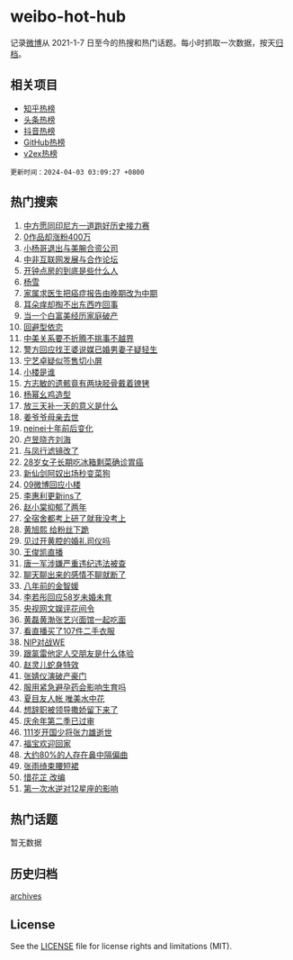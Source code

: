 # weibo-hot-hub

记录[微博](https://www.weibo.com)从 2021-1-7 日至今的热搜和热门话题。每小时抓取一次数据，按天[归档](archives)。

## 相关项目

- [知乎热榜](https://github.com/lonnyzhang423/zhihu-hot-hub)
- [头条热榜](https://github.com/lonnyzhang423/toutiao-hot-hub)
- [抖音热榜](https://github.com/lonnyzhang423/douyin-hot-hub)
- [GitHub热榜](https://github.com/lonnyzhang423/github-hot-hub)
- [v2ex热榜](https://github.com/lonnyzhang423/v2ex-hot-hub)


`更新时间：2024-04-03 03:09:27 +0800`

## 热门搜索

1. [中方愿同印尼方一道跑好历史接力赛](https://m.weibo.cn/search?containerid=100103type%3D1%26t%3D10%26q%3D%23%E4%B8%AD%E6%96%B9%E6%84%BF%E5%90%8C%E5%8D%B0%E5%B0%BC%E6%96%B9%E4%B8%80%E9%81%93%E8%B7%91%E5%A5%BD%E5%8E%86%E5%8F%B2%E6%8E%A5%E5%8A%9B%E8%B5%9B%23&stream_entry_id=51&isnewpage=1&extparam=seat%3D1%26cate%3D10103%26dgr%3D0%26pos%3D0%26q%3D%2523%25E4%25B8%25AD%25E6%2596%25B9%25E6%2584%25BF%25E5%2590%258C%25E5%258D%25B0%25E5%25B0%25BC%25E6%2596%25B9%25E4%25B8%2580%25E9%2581%2593%25E8%25B7%2591%25E5%25A5%25BD%25E5%258E%2586%25E5%258F%25B2%25E6%258E%25A5%25E5%258A%259B%25E8%25B5%259B%2523%26c_type%3D51%26filter_type%3Drealtimehot%26stream_entry_id%3D51%26display_time%3D1712084966%26pre_seqid%3D17120849663910710772)
1. [0作品却涨粉400万](https://m.weibo.cn/search?containerid=100103type%3D1%26t%3D10%26q%3D%230%E4%BD%9C%E5%93%81%E5%8D%B4%E6%B6%A8%E7%B2%89400%E4%B8%87%23&stream_entry_id=31&isnewpage=1&extparam=seat%3D1%26cate%3D5001%26flag%3D2%26band_rank%3D1%26lcate%3D5001%26dgr%3D0%26pos%3D0%26filter_type%3Drealtimehot%26q%3D%25230%25E4%25BD%259C%25E5%2593%2581%25E5%258D%25B4%25E6%25B6%25A8%25E7%25B2%2589400%25E4%25B8%2587%2523%26c_type%3D31%26realpos%3D1%26stream_entry_id%3D31%26display_time%3D1712084966%26pre_seqid%3D17120849663910710772)
1. [小杨哥退出与美腕合资公司](https://m.weibo.cn/search?containerid=100103type%3D1%26t%3D10%26q%3D%23%E5%B0%8F%E6%9D%A8%E5%93%A5%E9%80%80%E5%87%BA%E4%B8%8E%E7%BE%8E%E8%85%95%E5%90%88%E8%B5%84%E5%85%AC%E5%8F%B8%23&stream_entry_id=31&isnewpage=1&extparam=seat%3D1%26cate%3D5001%26flag%3D2%26band_rank%3D2%26lcate%3D5001%26dgr%3D0%26pos%3D1%26filter_type%3Drealtimehot%26q%3D%2523%25E5%25B0%258F%25E6%259D%25A8%25E5%2593%25A5%25E9%2580%2580%25E5%2587%25BA%25E4%25B8%258E%25E7%25BE%258E%25E8%2585%2595%25E5%2590%2588%25E8%25B5%2584%25E5%2585%25AC%25E5%258F%25B8%2523%26c_type%3D31%26realpos%3D2%26stream_entry_id%3D31%26display_time%3D1712084966%26pre_seqid%3D17120849663910710772)
1. [中非互联网发展与合作论坛](https://m.weibo.cn/search?containerid=100103type%3D1%26t%3D10%26q%3D%23%E4%B8%AD%E9%9D%9E%E4%BA%92%E8%81%94%E7%BD%91%E5%8F%91%E5%B1%95%E4%B8%8E%E5%90%88%E4%BD%9C%E8%AE%BA%E5%9D%9B%23&stream_entry_id=31&isnewpage=1&extparam=seat%3D1%26cate%3D5001%26flag%3D0%26band_rank%3D3%26lcate%3D5001%26dgr%3D0%26pos%3D2%26filter_type%3Drealtimehot%26q%3D%2523%25E4%25B8%25AD%25E9%259D%259E%25E4%25BA%2592%25E8%2581%2594%25E7%25BD%2591%25E5%258F%2591%25E5%25B1%2595%25E4%25B8%258E%25E5%2590%2588%25E4%25BD%259C%25E8%25AE%25BA%25E5%259D%259B%2523%26c_type%3D31%26realpos%3D3%26stream_entry_id%3D31%26display_time%3D1712084966%26pre_seqid%3D17120849663910710772)
1. [开钟点房的到底是些什么人](https://m.weibo.cn/search?containerid=100103type%3D1%26t%3D10%26q%3D%23%E5%BC%80%E9%92%9F%E7%82%B9%E6%88%BF%E7%9A%84%E5%88%B0%E5%BA%95%E6%98%AF%E4%BA%9B%E4%BB%80%E4%B9%88%E4%BA%BA%23&stream_entry_id=31&isnewpage=1&extparam=seat%3D1%26cate%3D5001%26flag%3D2%26band_rank%3D4%26lcate%3D5001%26dgr%3D0%26pos%3D3%26filter_type%3Drealtimehot%26q%3D%2523%25E5%25BC%2580%25E9%2592%259F%25E7%2582%25B9%25E6%2588%25BF%25E7%259A%2584%25E5%2588%25B0%25E5%25BA%2595%25E6%2598%25AF%25E4%25BA%259B%25E4%25BB%2580%25E4%25B9%2588%25E4%25BA%25BA%2523%26c_type%3D31%26realpos%3D4%26stream_entry_id%3D31%26display_time%3D1712084966%26pre_seqid%3D17120849663910710772)
1. [杨雪](https://m.weibo.cn/search?containerid=100103type%3D1%26t%3D10%26q%3D%E6%9D%A8%E9%9B%AA&stream_entry_id=31&isnewpage=1&extparam=seat%3D1%26cate%3D5001%26flag%3D2%26band_rank%3D5%26lcate%3D5001%26dgr%3D0%26pos%3D4%26filter_type%3Drealtimehot%26q%3D%25E6%259D%25A8%25E9%259B%25AA%26c_type%3D31%26realpos%3D5%26stream_entry_id%3D31%26display_time%3D1712084966%26pre_seqid%3D17120849663910710772)
1. [家属求医生把癌症报告由晚期改为中期](https://m.weibo.cn/search?containerid=100103type%3D1%26t%3D10%26q%3D%23%E5%AE%B6%E5%B1%9E%E6%B1%82%E5%8C%BB%E7%94%9F%E6%8A%8A%E7%99%8C%E7%97%87%E6%8A%A5%E5%91%8A%E7%94%B1%E6%99%9A%E6%9C%9F%E6%94%B9%E4%B8%BA%E4%B8%AD%E6%9C%9F%23&stream_entry_id=31&isnewpage=1&extparam=seat%3D1%26cate%3D5001%26flag%3D2%26band_rank%3D6%26lcate%3D5001%26dgr%3D0%26pos%3D5%26filter_type%3Drealtimehot%26q%3D%2523%25E5%25AE%25B6%25E5%25B1%259E%25E6%25B1%2582%25E5%258C%25BB%25E7%2594%259F%25E6%258A%258A%25E7%2599%258C%25E7%2597%2587%25E6%258A%25A5%25E5%2591%258A%25E7%2594%25B1%25E6%2599%259A%25E6%259C%259F%25E6%2594%25B9%25E4%25B8%25BA%25E4%25B8%25AD%25E6%259C%259F%2523%26c_type%3D31%26realpos%3D6%26stream_entry_id%3D31%26display_time%3D1712084966%26pre_seqid%3D17120849663910710772)
1. [耳朵痒却掏不出东西咋回事](https://m.weibo.cn/search?containerid=100103type%3D1%26t%3D10%26q%3D%23%E8%80%B3%E6%9C%B5%E7%97%92%E5%8D%B4%E6%8E%8F%E4%B8%8D%E5%87%BA%E4%B8%9C%E8%A5%BF%E5%92%8B%E5%9B%9E%E4%BA%8B%23&stream_entry_id=31&isnewpage=1&extparam=seat%3D1%26cate%3D5001%26flag%3D2%26band_rank%3D7%26lcate%3D5001%26dgr%3D0%26pos%3D6%26filter_type%3Drealtimehot%26q%3D%2523%25E8%2580%25B3%25E6%259C%25B5%25E7%2597%2592%25E5%258D%25B4%25E6%258E%258F%25E4%25B8%258D%25E5%2587%25BA%25E4%25B8%259C%25E8%25A5%25BF%25E5%2592%258B%25E5%259B%259E%25E4%25BA%258B%2523%26c_type%3D31%26realpos%3D7%26stream_entry_id%3D31%26display_time%3D1712084966%26pre_seqid%3D17120849663910710772)
1. [当一个白富美经历家庭破产](https://m.weibo.cn/search?containerid=100103type%3D1%26t%3D10%26q%3D%23%E5%BD%93%E4%B8%80%E4%B8%AA%E7%99%BD%E5%AF%8C%E7%BE%8E%E7%BB%8F%E5%8E%86%E5%AE%B6%E5%BA%AD%E7%A0%B4%E4%BA%A7%23&stream_entry_id=31&isnewpage=1&extparam=seat%3D1%26cate%3D5001%26flag%3D2%26band_rank%3D8%26lcate%3D5001%26dgr%3D0%26pos%3D7%26filter_type%3Drealtimehot%26q%3D%2523%25E5%25BD%2593%25E4%25B8%2580%25E4%25B8%25AA%25E7%2599%25BD%25E5%25AF%258C%25E7%25BE%258E%25E7%25BB%258F%25E5%258E%2586%25E5%25AE%25B6%25E5%25BA%25AD%25E7%25A0%25B4%25E4%25BA%25A7%2523%26c_type%3D31%26realpos%3D8%26stream_entry_id%3D31%26display_time%3D1712084966%26pre_seqid%3D17120849663910710772)
1. [回避型依恋](https://m.weibo.cn/search?containerid=100103type%3D1%26t%3D10%26q%3D%E5%9B%9E%E9%81%BF%E5%9E%8B%E4%BE%9D%E6%81%8B&stream_entry_id=31&isnewpage=1&extparam=seat%3D1%26cate%3D5001%26flag%3D1%26band_rank%3D9%26lcate%3D5001%26dgr%3D0%26pos%3D8%26filter_type%3Drealtimehot%26q%3D%25E5%259B%259E%25E9%2581%25BF%25E5%259E%258B%25E4%25BE%259D%25E6%2581%258B%26c_type%3D31%26realpos%3D9%26stream_entry_id%3D31%26display_time%3D1712084966%26pre_seqid%3D17120849663910710772)
1. [中美关系要不折腾不挑事不越界](https://m.weibo.cn/search?containerid=100103type%3D1%26t%3D10%26q%3D%23%E4%B8%AD%E7%BE%8E%E5%85%B3%E7%B3%BB%E8%A6%81%E4%B8%8D%E6%8A%98%E8%85%BE%E4%B8%8D%E6%8C%91%E4%BA%8B%E4%B8%8D%E8%B6%8A%E7%95%8C%23&stream_entry_id=31&isnewpage=1&extparam=seat%3D1%26cate%3D5001%26flag%3D0%26band_rank%3D10%26lcate%3D5001%26dgr%3D0%26pos%3D9%26filter_type%3Drealtimehot%26q%3D%2523%25E4%25B8%25AD%25E7%25BE%258E%25E5%2585%25B3%25E7%25B3%25BB%25E8%25A6%2581%25E4%25B8%258D%25E6%258A%2598%25E8%2585%25BE%25E4%25B8%258D%25E6%258C%2591%25E4%25BA%258B%25E4%25B8%258D%25E8%25B6%258A%25E7%2595%258C%2523%26c_type%3D31%26realpos%3D10%26stream_entry_id%3D31%26display_time%3D1712084966%26pre_seqid%3D17120849663910710772)
1. [警方回应找王婆说媒已婚男妻子疑轻生](https://m.weibo.cn/search?containerid=100103type%3D1%26t%3D10%26q%3D%23%E8%AD%A6%E6%96%B9%E5%9B%9E%E5%BA%94%E6%89%BE%E7%8E%8B%E5%A9%86%E8%AF%B4%E5%AA%92%E5%B7%B2%E5%A9%9A%E7%94%B7%E5%A6%BB%E5%AD%90%E7%96%91%E8%BD%BB%E7%94%9F%23&stream_entry_id=31&isnewpage=1&extparam=seat%3D1%26cate%3D5001%26flag%3D2%26band_rank%3D11%26lcate%3D5001%26dgr%3D0%26pos%3D10%26filter_type%3Drealtimehot%26q%3D%2523%25E8%25AD%25A6%25E6%2596%25B9%25E5%259B%259E%25E5%25BA%2594%25E6%2589%25BE%25E7%258E%258B%25E5%25A9%2586%25E8%25AF%25B4%25E5%25AA%2592%25E5%25B7%25B2%25E5%25A9%259A%25E7%2594%25B7%25E5%25A6%25BB%25E5%25AD%2590%25E7%2596%2591%25E8%25BD%25BB%25E7%2594%259F%2523%26c_type%3D31%26realpos%3D11%26stream_entry_id%3D31%26display_time%3D1712084966%26pre_seqid%3D17120849663910710772)
1. [宁艺卓疑似签售切小屏](https://m.weibo.cn/search?containerid=100103type%3D1%26t%3D10%26q%3D%23%E5%AE%81%E8%89%BA%E5%8D%93%E7%96%91%E4%BC%BC%E7%AD%BE%E5%94%AE%E5%88%87%E5%B0%8F%E5%B1%8F%23&stream_entry_id=31&isnewpage=1&extparam=seat%3D1%26cate%3D5001%26flag%3D1%26band_rank%3D12%26lcate%3D5001%26dgr%3D0%26pos%3D11%26filter_type%3Drealtimehot%26q%3D%2523%25E5%25AE%2581%25E8%2589%25BA%25E5%258D%2593%25E7%2596%2591%25E4%25BC%25BC%25E7%25AD%25BE%25E5%2594%25AE%25E5%2588%2587%25E5%25B0%258F%25E5%25B1%258F%2523%26c_type%3D31%26realpos%3D12%26stream_entry_id%3D31%26display_time%3D1712084966%26pre_seqid%3D17120849663910710772)
1. [小楼是谁](https://m.weibo.cn/search?containerid=100103type%3D1%26t%3D10%26q%3D%23%E5%B0%8F%E6%A5%BC%E6%98%AF%E8%B0%81%23&stream_entry_id=31&isnewpage=1&extparam=seat%3D1%26cate%3D5001%26flag%3D0%26band_rank%3D13%26lcate%3D5001%26dgr%3D0%26pos%3D12%26filter_type%3Drealtimehot%26q%3D%2523%25E5%25B0%258F%25E6%25A5%25BC%25E6%2598%25AF%25E8%25B0%2581%2523%26c_type%3D31%26realpos%3D13%26stream_entry_id%3D31%26display_time%3D1712084966%26pre_seqid%3D17120849663910710772)
1. [方志敏的遗骸竟有两块胫骨戴着镣铐](https://m.weibo.cn/search?containerid=100103type%3D1%26t%3D10%26q%3D%23%E6%96%B9%E5%BF%97%E6%95%8F%E7%9A%84%E9%81%97%E9%AA%B8%E7%AB%9F%E6%9C%89%E4%B8%A4%E5%9D%97%E8%83%AB%E9%AA%A8%E6%88%B4%E7%9D%80%E9%95%A3%E9%93%90%23&stream_entry_id=31&isnewpage=1&extparam=seat%3D1%26cate%3D5001%26flag%3D2%26band_rank%3D14%26lcate%3D5001%26dgr%3D0%26pos%3D13%26filter_type%3Drealtimehot%26q%3D%2523%25E6%2596%25B9%25E5%25BF%2597%25E6%2595%258F%25E7%259A%2584%25E9%2581%2597%25E9%25AA%25B8%25E7%25AB%259F%25E6%259C%2589%25E4%25B8%25A4%25E5%259D%2597%25E8%2583%25AB%25E9%25AA%25A8%25E6%2588%25B4%25E7%259D%2580%25E9%2595%25A3%25E9%2593%2590%2523%26c_type%3D31%26realpos%3D14%26stream_entry_id%3D31%26display_time%3D1712084966%26pre_seqid%3D17120849663910710772)
1. [杨幂幺鸡造型](https://m.weibo.cn/search?containerid=100103type%3D1%26t%3D10%26q%3D%23%E6%9D%A8%E5%B9%82%E5%B9%BA%E9%B8%A1%E9%80%A0%E5%9E%8B%23&stream_entry_id=31&isnewpage=1&extparam=seat%3D1%26cate%3D5001%26flag%3D2%26band_rank%3D15%26lcate%3D5001%26dgr%3D0%26pos%3D14%26filter_type%3Drealtimehot%26q%3D%2523%25E6%259D%25A8%25E5%25B9%2582%25E5%25B9%25BA%25E9%25B8%25A1%25E9%2580%25A0%25E5%259E%258B%2523%26c_type%3D31%26realpos%3D15%26stream_entry_id%3D31%26display_time%3D1712084966%26pre_seqid%3D17120849663910710772)
1. [放三天补一天的意义是什么](https://m.weibo.cn/search?containerid=100103type%3D1%26t%3D10%26q%3D%23%E6%94%BE%E4%B8%89%E5%A4%A9%E8%A1%A5%E4%B8%80%E5%A4%A9%E7%9A%84%E6%84%8F%E4%B9%89%E6%98%AF%E4%BB%80%E4%B9%88%23&stream_entry_id=31&isnewpage=1&extparam=seat%3D1%26cate%3D5001%26flag%3D0%26band_rank%3D16%26lcate%3D5001%26dgr%3D0%26pos%3D15%26filter_type%3Drealtimehot%26q%3D%2523%25E6%2594%25BE%25E4%25B8%2589%25E5%25A4%25A9%25E8%25A1%25A5%25E4%25B8%2580%25E5%25A4%25A9%25E7%259A%2584%25E6%2584%258F%25E4%25B9%2589%25E6%2598%25AF%25E4%25BB%2580%25E4%25B9%2588%2523%26c_type%3D31%26realpos%3D16%26stream_entry_id%3D31%26display_time%3D1712084966%26pre_seqid%3D17120849663910710772)
1. [姜爷爷母亲去世](https://m.weibo.cn/search?containerid=100103type%3D1%26t%3D10%26q%3D%E5%A7%9C%E7%88%B7%E7%88%B7%E6%AF%8D%E4%BA%B2%E5%8E%BB%E4%B8%96&stream_entry_id=31&isnewpage=1&extparam=seat%3D1%26cate%3D5001%26flag%3D0%26band_rank%3D17%26lcate%3D5001%26dgr%3D0%26pos%3D16%26filter_type%3Drealtimehot%26q%3D%25E5%25A7%259C%25E7%2588%25B7%25E7%2588%25B7%25E6%25AF%258D%25E4%25BA%25B2%25E5%258E%25BB%25E4%25B8%2596%26c_type%3D31%26realpos%3D17%26stream_entry_id%3D31%26display_time%3D1712084966%26pre_seqid%3D17120849663910710772)
1. [neinei十年前后变化](https://m.weibo.cn/search?containerid=100103type%3D1%26t%3D10%26q%3D%23neinei%E5%8D%81%E5%B9%B4%E5%89%8D%E5%90%8E%E5%8F%98%E5%8C%96%23&stream_entry_id=31&isnewpage=1&extparam=seat%3D1%26cate%3D5001%26flag%3D2%26band_rank%3D18%26lcate%3D5001%26dgr%3D0%26pos%3D17%26filter_type%3Drealtimehot%26q%3D%2523neinei%25E5%258D%2581%25E5%25B9%25B4%25E5%2589%258D%25E5%2590%258E%25E5%258F%2598%25E5%258C%2596%2523%26c_type%3D31%26realpos%3D18%26stream_entry_id%3D31%26display_time%3D1712084966%26pre_seqid%3D17120849663910710772)
1. [卢昱晓齐刘海](https://m.weibo.cn/search?containerid=100103type%3D1%26t%3D10%26q%3D%23%E5%8D%A2%E6%98%B1%E6%99%93%E9%BD%90%E5%88%98%E6%B5%B7%23&stream_entry_id=31&isnewpage=1&extparam=seat%3D1%26cate%3D5001%26flag%3D1%26band_rank%3D19%26lcate%3D5001%26dgr%3D0%26pos%3D18%26filter_type%3Drealtimehot%26q%3D%2523%25E5%258D%25A2%25E6%2598%25B1%25E6%2599%2593%25E9%25BD%2590%25E5%2588%2598%25E6%25B5%25B7%2523%26c_type%3D31%26realpos%3D19%26stream_entry_id%3D31%26display_time%3D1712084966%26pre_seqid%3D17120849663910710772)
1. [与凤行滤镜改了](https://m.weibo.cn/search?containerid=100103type%3D1%26t%3D10%26q%3D%E4%B8%8E%E5%87%A4%E8%A1%8C%E6%BB%A4%E9%95%9C%E6%94%B9%E4%BA%86&stream_entry_id=31&isnewpage=1&extparam=seat%3D1%26cate%3D5001%26flag%3D0%26band_rank%3D20%26lcate%3D5001%26dgr%3D0%26pos%3D19%26filter_type%3Drealtimehot%26q%3D%25E4%25B8%258E%25E5%2587%25A4%25E8%25A1%258C%25E6%25BB%25A4%25E9%2595%259C%25E6%2594%25B9%25E4%25BA%2586%26c_type%3D31%26realpos%3D20%26stream_entry_id%3D31%26display_time%3D1712084966%26pre_seqid%3D17120849663910710772)
1. [28岁女子长期吃冰箱剩菜确诊胃癌](https://m.weibo.cn/search?containerid=100103type%3D1%26t%3D10%26q%3D%2328%E5%B2%81%E5%A5%B3%E5%AD%90%E9%95%BF%E6%9C%9F%E5%90%83%E5%86%B0%E7%AE%B1%E5%89%A9%E8%8F%9C%E7%A1%AE%E8%AF%8A%E8%83%83%E7%99%8C%23&stream_entry_id=31&isnewpage=1&extparam=seat%3D1%26cate%3D5001%26flag%3D0%26band_rank%3D21%26lcate%3D5001%26dgr%3D0%26pos%3D20%26filter_type%3Drealtimehot%26q%3D%252328%25E5%25B2%2581%25E5%25A5%25B3%25E5%25AD%2590%25E9%2595%25BF%25E6%259C%259F%25E5%2590%2583%25E5%2586%25B0%25E7%25AE%25B1%25E5%2589%25A9%25E8%258F%259C%25E7%25A1%25AE%25E8%25AF%258A%25E8%2583%2583%25E7%2599%258C%2523%26c_type%3D31%26realpos%3D21%26stream_entry_id%3D31%26display_time%3D1712084966%26pre_seqid%3D17120849663910710772)
1. [新仙剑阿奴出场秒变菜狗](https://m.weibo.cn/search?containerid=100103type%3D1%26t%3D10%26q%3D%E6%96%B0%E4%BB%99%E5%89%91%E9%98%BF%E5%A5%B4%E5%87%BA%E5%9C%BA%E7%A7%92%E5%8F%98%E8%8F%9C%E7%8B%97&stream_entry_id=31&isnewpage=1&extparam=seat%3D1%26cate%3D5001%26flag%3D2%26band_rank%3D22%26lcate%3D5001%26dgr%3D0%26pos%3D21%26filter_type%3Drealtimehot%26q%3D%25E6%2596%25B0%25E4%25BB%2599%25E5%2589%2591%25E9%2598%25BF%25E5%25A5%25B4%25E5%2587%25BA%25E5%259C%25BA%25E7%25A7%2592%25E5%258F%2598%25E8%258F%259C%25E7%258B%2597%26c_type%3D31%26realpos%3D22%26stream_entry_id%3D31%26display_time%3D1712084966%26pre_seqid%3D17120849663910710772)
1. [09微博回应小楼](https://m.weibo.cn/search?containerid=100103type%3D1%26t%3D10%26q%3D%2309%E5%BE%AE%E5%8D%9A%E5%9B%9E%E5%BA%94%E5%B0%8F%E6%A5%BC%23&stream_entry_id=31&isnewpage=1&extparam=seat%3D1%26cate%3D5001%26flag%3D0%26band_rank%3D23%26lcate%3D5001%26dgr%3D0%26pos%3D22%26filter_type%3Drealtimehot%26q%3D%252309%25E5%25BE%25AE%25E5%258D%259A%25E5%259B%259E%25E5%25BA%2594%25E5%25B0%258F%25E6%25A5%25BC%2523%26c_type%3D31%26realpos%3D23%26stream_entry_id%3D31%26display_time%3D1712084966%26pre_seqid%3D17120849663910710772)
1. [李惠利更新ins了](https://m.weibo.cn/search?containerid=100103type%3D1%26t%3D10%26q%3D%23%E6%9D%8E%E6%83%A0%E5%88%A9%E6%9B%B4%E6%96%B0ins%E4%BA%86%23&stream_entry_id=31&isnewpage=1&extparam=seat%3D1%26cate%3D5001%26flag%3D0%26band_rank%3D24%26lcate%3D5001%26dgr%3D0%26pos%3D23%26filter_type%3Drealtimehot%26q%3D%2523%25E6%259D%258E%25E6%2583%25A0%25E5%2588%25A9%25E6%259B%25B4%25E6%2596%25B0ins%25E4%25BA%2586%2523%26c_type%3D31%26realpos%3D24%26stream_entry_id%3D31%26display_time%3D1712084966%26pre_seqid%3D17120849663910710772)
1. [赵小棠抑郁了两年](https://m.weibo.cn/search?containerid=100103type%3D1%26t%3D10%26q%3D%23%E8%B5%B5%E5%B0%8F%E6%A3%A0%E6%8A%91%E9%83%81%E4%BA%86%E4%B8%A4%E5%B9%B4%23&stream_entry_id=31&isnewpage=1&extparam=seat%3D1%26cate%3D5001%26flag%3D0%26band_rank%3D25%26lcate%3D5001%26dgr%3D0%26pos%3D24%26filter_type%3Drealtimehot%26q%3D%2523%25E8%25B5%25B5%25E5%25B0%258F%25E6%25A3%25A0%25E6%258A%2591%25E9%2583%2581%25E4%25BA%2586%25E4%25B8%25A4%25E5%25B9%25B4%2523%26c_type%3D31%26realpos%3D25%26stream_entry_id%3D31%26display_time%3D1712084966%26pre_seqid%3D17120849663910710772)
1. [全宿舍都考上研了就我没考上](https://m.weibo.cn/search?containerid=100103type%3D1%26t%3D10%26q%3D%23%E5%85%A8%E5%AE%BF%E8%88%8D%E9%83%BD%E8%80%83%E4%B8%8A%E7%A0%94%E4%BA%86%E5%B0%B1%E6%88%91%E6%B2%A1%E8%80%83%E4%B8%8A%23&stream_entry_id=31&isnewpage=1&extparam=seat%3D1%26cate%3D5001%26flag%3D0%26band_rank%3D26%26lcate%3D5001%26dgr%3D0%26pos%3D25%26filter_type%3Drealtimehot%26q%3D%2523%25E5%2585%25A8%25E5%25AE%25BF%25E8%2588%258D%25E9%2583%25BD%25E8%2580%2583%25E4%25B8%258A%25E7%25A0%2594%25E4%25BA%2586%25E5%25B0%25B1%25E6%2588%2591%25E6%25B2%25A1%25E8%2580%2583%25E4%25B8%258A%2523%26c_type%3D31%26realpos%3D26%26stream_entry_id%3D31%26display_time%3D1712084966%26pre_seqid%3D17120849663910710772)
1. [黄旭熙 给粉丝下跪](https://m.weibo.cn/search?containerid=100103type%3D1%26t%3D10%26q%3D%E9%BB%84%E6%97%AD%E7%86%99+%E7%BB%99%E7%B2%89%E4%B8%9D%E4%B8%8B%E8%B7%AA&stream_entry_id=31&isnewpage=1&extparam=seat%3D1%26cate%3D5001%26flag%3D0%26band_rank%3D27%26lcate%3D5001%26dgr%3D0%26pos%3D26%26filter_type%3Drealtimehot%26q%3D%25E9%25BB%2584%25E6%2597%25AD%25E7%2586%2599%2520%25E7%25BB%2599%25E7%25B2%2589%25E4%25B8%259D%25E4%25B8%258B%25E8%25B7%25AA%26c_type%3D31%26realpos%3D27%26stream_entry_id%3D31%26display_time%3D1712084966%26pre_seqid%3D17120849663910710772)
1. [见过开黄腔的婚礼司仪吗](https://m.weibo.cn/search?containerid=100103type%3D1%26t%3D10%26q%3D%E8%A7%81%E8%BF%87%E5%BC%80%E9%BB%84%E8%85%94%E7%9A%84%E5%A9%9A%E7%A4%BC%E5%8F%B8%E4%BB%AA%E5%90%97&stream_entry_id=31&isnewpage=1&extparam=seat%3D1%26cate%3D5001%26flag%3D0%26band_rank%3D28%26lcate%3D5001%26dgr%3D0%26pos%3D27%26filter_type%3Drealtimehot%26q%3D%25E8%25A7%2581%25E8%25BF%2587%25E5%25BC%2580%25E9%25BB%2584%25E8%2585%2594%25E7%259A%2584%25E5%25A9%259A%25E7%25A4%25BC%25E5%258F%25B8%25E4%25BB%25AA%25E5%2590%2597%26c_type%3D31%26realpos%3D28%26stream_entry_id%3D31%26display_time%3D1712084966%26pre_seqid%3D17120849663910710772)
1. [王俊凯直播](https://m.weibo.cn/search?containerid=100103type%3D1%26t%3D10%26q%3D%E7%8E%8B%E4%BF%8A%E5%87%AF%E7%9B%B4%E6%92%AD&stream_entry_id=31&isnewpage=1&extparam=seat%3D1%26cate%3D5001%26flag%3D0%26band_rank%3D29%26lcate%3D5001%26dgr%3D0%26pos%3D28%26filter_type%3Drealtimehot%26q%3D%25E7%258E%258B%25E4%25BF%258A%25E5%2587%25AF%25E7%259B%25B4%25E6%2592%25AD%26c_type%3D31%26realpos%3D29%26stream_entry_id%3D31%26display_time%3D1712084966%26pre_seqid%3D17120849663910710772)
1. [唐一军涉嫌严重违纪违法被查](https://m.weibo.cn/search?containerid=100103type%3D1%26t%3D10%26q%3D%23%E5%94%90%E4%B8%80%E5%86%9B%E6%B6%89%E5%AB%8C%E4%B8%A5%E9%87%8D%E8%BF%9D%E7%BA%AA%E8%BF%9D%E6%B3%95%E8%A2%AB%E6%9F%A5%23&stream_entry_id=31&isnewpage=1&extparam=seat%3D1%26cate%3D5001%26flag%3D0%26band_rank%3D30%26lcate%3D5001%26dgr%3D0%26pos%3D29%26filter_type%3Drealtimehot%26q%3D%2523%25E5%2594%2590%25E4%25B8%2580%25E5%2586%259B%25E6%25B6%2589%25E5%25AB%258C%25E4%25B8%25A5%25E9%2587%258D%25E8%25BF%259D%25E7%25BA%25AA%25E8%25BF%259D%25E6%25B3%2595%25E8%25A2%25AB%25E6%259F%25A5%2523%26c_type%3D31%26realpos%3D30%26stream_entry_id%3D31%26display_time%3D1712084966%26pre_seqid%3D17120849663910710772)
1. [聊天聊出来的感情不聊就断了](https://m.weibo.cn/search?containerid=100103type%3D1%26t%3D10%26q%3D%E8%81%8A%E5%A4%A9%E8%81%8A%E5%87%BA%E6%9D%A5%E7%9A%84%E6%84%9F%E6%83%85%E4%B8%8D%E8%81%8A%E5%B0%B1%E6%96%AD%E4%BA%86&stream_entry_id=31&isnewpage=1&extparam=seat%3D1%26cate%3D5001%26flag%3D0%26band_rank%3D31%26lcate%3D5001%26dgr%3D0%26pos%3D30%26filter_type%3Drealtimehot%26q%3D%25E8%2581%258A%25E5%25A4%25A9%25E8%2581%258A%25E5%2587%25BA%25E6%259D%25A5%25E7%259A%2584%25E6%2584%259F%25E6%2583%2585%25E4%25B8%258D%25E8%2581%258A%25E5%25B0%25B1%25E6%2596%25AD%25E4%25BA%2586%26c_type%3D31%26realpos%3D31%26stream_entry_id%3D31%26display_time%3D1712084966%26pre_seqid%3D17120849663910710772)
1. [八年前的金智媛](https://m.weibo.cn/search?containerid=100103type%3D1%26t%3D10%26q%3D%23%E5%85%AB%E5%B9%B4%E5%89%8D%E7%9A%84%E9%87%91%E6%99%BA%E5%AA%9B%23&stream_entry_id=31&isnewpage=1&extparam=seat%3D1%26cate%3D5001%26flag%3D0%26band_rank%3D32%26lcate%3D5001%26dgr%3D0%26pos%3D31%26filter_type%3Drealtimehot%26q%3D%2523%25E5%2585%25AB%25E5%25B9%25B4%25E5%2589%258D%25E7%259A%2584%25E9%2587%2591%25E6%2599%25BA%25E5%25AA%259B%2523%26c_type%3D31%26realpos%3D32%26stream_entry_id%3D31%26display_time%3D1712084966%26pre_seqid%3D17120849663910710772)
1. [李若彤回应58岁未婚未育](https://m.weibo.cn/search?containerid=100103type%3D1%26t%3D10%26q%3D%23%E6%9D%8E%E8%8B%A5%E5%BD%A4%E5%9B%9E%E5%BA%9458%E5%B2%81%E6%9C%AA%E5%A9%9A%E6%9C%AA%E8%82%B2%23&stream_entry_id=31&isnewpage=1&extparam=seat%3D1%26cate%3D5001%26flag%3D0%26band_rank%3D33%26lcate%3D5001%26dgr%3D0%26pos%3D32%26filter_type%3Drealtimehot%26q%3D%2523%25E6%259D%258E%25E8%258B%25A5%25E5%25BD%25A4%25E5%259B%259E%25E5%25BA%259458%25E5%25B2%2581%25E6%259C%25AA%25E5%25A9%259A%25E6%259C%25AA%25E8%2582%25B2%2523%26c_type%3D31%26realpos%3D33%26stream_entry_id%3D31%26display_time%3D1712084966%26pre_seqid%3D17120849663910710772)
1. [央视网文娱评花间令](https://m.weibo.cn/search?containerid=100103type%3D1%26t%3D10%26q%3D%23%E5%A4%AE%E8%A7%86%E7%BD%91%E6%96%87%E5%A8%B1%E8%AF%84%E8%8A%B1%E9%97%B4%E4%BB%A4%23&stream_entry_id=31&isnewpage=1&extparam=seat%3D1%26cate%3D5001%26flag%3D0%26band_rank%3D34%26lcate%3D5001%26dgr%3D0%26pos%3D33%26filter_type%3Drealtimehot%26q%3D%2523%25E5%25A4%25AE%25E8%25A7%2586%25E7%25BD%2591%25E6%2596%2587%25E5%25A8%25B1%25E8%25AF%2584%25E8%258A%25B1%25E9%2597%25B4%25E4%25BB%25A4%2523%26c_type%3D31%26realpos%3D34%26stream_entry_id%3D31%26display_time%3D1712084966%26pre_seqid%3D17120849663910710772)
1. [黄磊黄渤张艺兴面馆一起吃面](https://m.weibo.cn/search?containerid=100103type%3D1%26t%3D10%26q%3D%23%E9%BB%84%E7%A3%8A%E9%BB%84%E6%B8%A4%E5%BC%A0%E8%89%BA%E5%85%B4%E9%9D%A2%E9%A6%86%E4%B8%80%E8%B5%B7%E5%90%83%E9%9D%A2%23&stream_entry_id=31&isnewpage=1&extparam=seat%3D1%26cate%3D5001%26flag%3D0%26band_rank%3D35%26lcate%3D5001%26dgr%3D0%26pos%3D34%26filter_type%3Drealtimehot%26q%3D%2523%25E9%25BB%2584%25E7%25A3%258A%25E9%25BB%2584%25E6%25B8%25A4%25E5%25BC%25A0%25E8%2589%25BA%25E5%2585%25B4%25E9%259D%25A2%25E9%25A6%2586%25E4%25B8%2580%25E8%25B5%25B7%25E5%2590%2583%25E9%259D%25A2%2523%26c_type%3D31%26realpos%3D35%26stream_entry_id%3D31%26display_time%3D1712084966%26pre_seqid%3D17120849663910710772)
1. [看直播买了107件二手衣服](https://m.weibo.cn/search?containerid=100103type%3D1%26t%3D10%26q%3D%23%E7%9C%8B%E7%9B%B4%E6%92%AD%E4%B9%B0%E4%BA%86107%E4%BB%B6%E4%BA%8C%E6%89%8B%E8%A1%A3%E6%9C%8D%23&stream_entry_id=31&isnewpage=1&extparam=seat%3D1%26cate%3D5001%26flag%3D0%26band_rank%3D36%26lcate%3D5001%26dgr%3D0%26pos%3D35%26filter_type%3Drealtimehot%26q%3D%2523%25E7%259C%258B%25E7%259B%25B4%25E6%2592%25AD%25E4%25B9%25B0%25E4%25BA%2586107%25E4%25BB%25B6%25E4%25BA%258C%25E6%2589%258B%25E8%25A1%25A3%25E6%259C%258D%2523%26c_type%3D31%26realpos%3D36%26stream_entry_id%3D31%26display_time%3D1712084966%26pre_seqid%3D17120849663910710772)
1. [NIP对战WE](https://m.weibo.cn/search?containerid=100103type%3D1%26t%3D10%26q%3D%23NIP%E5%AF%B9%E6%88%98WE%23&stream_entry_id=31&isnewpage=1&extparam=seat%3D1%26cate%3D5001%26flag%3D0%26band_rank%3D37%26lcate%3D5001%26dgr%3D0%26pos%3D36%26filter_type%3Drealtimehot%26q%3D%2523NIP%25E5%25AF%25B9%25E6%2588%2598WE%2523%26c_type%3D31%26realpos%3D37%26stream_entry_id%3D31%26display_time%3D1712084966%26pre_seqid%3D17120849663910710772)
1. [跟氯雷他定人交朋友是什么体验](https://m.weibo.cn/search?containerid=100103type%3D1%26t%3D10%26q%3D%23%E8%B7%9F%E6%B0%AF%E9%9B%B7%E4%BB%96%E5%AE%9A%E4%BA%BA%E4%BA%A4%E6%9C%8B%E5%8F%8B%E6%98%AF%E4%BB%80%E4%B9%88%E4%BD%93%E9%AA%8C%23&stream_entry_id=31&isnewpage=1&extparam=seat%3D1%26cate%3D5001%26flag%3D0%26band_rank%3D38%26lcate%3D5001%26dgr%3D0%26pos%3D37%26filter_type%3Drealtimehot%26q%3D%2523%25E8%25B7%259F%25E6%25B0%25AF%25E9%259B%25B7%25E4%25BB%2596%25E5%25AE%259A%25E4%25BA%25BA%25E4%25BA%25A4%25E6%259C%258B%25E5%258F%258B%25E6%2598%25AF%25E4%25BB%2580%25E4%25B9%2588%25E4%25BD%2593%25E9%25AA%258C%2523%26c_type%3D31%26realpos%3D38%26stream_entry_id%3D31%26display_time%3D1712084966%26pre_seqid%3D17120849663910710772)
1. [赵灵儿蛇身特效](https://m.weibo.cn/search?containerid=100103type%3D1%26t%3D10%26q%3D%E8%B5%B5%E7%81%B5%E5%84%BF%E8%9B%87%E8%BA%AB%E7%89%B9%E6%95%88&stream_entry_id=31&isnewpage=1&extparam=seat%3D1%26cate%3D5001%26flag%3D0%26band_rank%3D39%26lcate%3D5001%26dgr%3D0%26pos%3D38%26filter_type%3Drealtimehot%26q%3D%25E8%25B5%25B5%25E7%2581%25B5%25E5%2584%25BF%25E8%259B%2587%25E8%25BA%25AB%25E7%2589%25B9%25E6%2595%2588%26c_type%3D31%26realpos%3D39%26stream_entry_id%3D31%26display_time%3D1712084966%26pre_seqid%3D17120849663910710772)
1. [张婧仪演破产豪门](https://m.weibo.cn/search?containerid=100103type%3D1%26t%3D10%26q%3D%23%E5%BC%A0%E5%A9%A7%E4%BB%AA%E6%BC%94%E7%A0%B4%E4%BA%A7%E8%B1%AA%E9%97%A8%23&stream_entry_id=31&isnewpage=1&extparam=seat%3D1%26cate%3D5001%26flag%3D1%26band_rank%3D40%26lcate%3D5001%26dgr%3D0%26pos%3D39%26filter_type%3Drealtimehot%26q%3D%2523%25E5%25BC%25A0%25E5%25A9%25A7%25E4%25BB%25AA%25E6%25BC%2594%25E7%25A0%25B4%25E4%25BA%25A7%25E8%25B1%25AA%25E9%2597%25A8%2523%26c_type%3D31%26realpos%3D40%26stream_entry_id%3D31%26display_time%3D1712084966%26pre_seqid%3D17120849663910710772)
1. [服用紧急避孕药会影响生育吗](https://m.weibo.cn/search?containerid=100103type%3D1%26t%3D10%26q%3D%23%E6%9C%8D%E7%94%A8%E7%B4%A7%E6%80%A5%E9%81%BF%E5%AD%95%E8%8D%AF%E4%BC%9A%E5%BD%B1%E5%93%8D%E7%94%9F%E8%82%B2%E5%90%97%23&stream_entry_id=31&isnewpage=1&extparam=seat%3D1%26cate%3D5001%26flag%3D0%26band_rank%3D41%26lcate%3D5001%26dgr%3D0%26pos%3D40%26filter_type%3Drealtimehot%26q%3D%2523%25E6%259C%258D%25E7%2594%25A8%25E7%25B4%25A7%25E6%2580%25A5%25E9%2581%25BF%25E5%25AD%2595%25E8%258D%25AF%25E4%25BC%259A%25E5%25BD%25B1%25E5%2593%258D%25E7%2594%259F%25E8%2582%25B2%25E5%2590%2597%2523%26c_type%3D31%26realpos%3D41%26stream_entry_id%3D31%26display_time%3D1712084966%26pre_seqid%3D17120849663910710772)
1. [夏目友人帐 唯美水中花](https://m.weibo.cn/search?containerid=100103type%3D1%26t%3D10%26q%3D%E5%A4%8F%E7%9B%AE%E5%8F%8B%E4%BA%BA%E5%B8%90+%E5%94%AF%E7%BE%8E%E6%B0%B4%E4%B8%AD%E8%8A%B1&stream_entry_id=31&isnewpage=1&extparam=seat%3D1%26cate%3D5001%26flag%3D1%26band_rank%3D42%26lcate%3D5001%26dgr%3D0%26pos%3D41%26filter_type%3Drealtimehot%26q%3D%25E5%25A4%258F%25E7%259B%25AE%25E5%258F%258B%25E4%25BA%25BA%25E5%25B8%2590%2520%25E5%2594%25AF%25E7%25BE%258E%25E6%25B0%25B4%25E4%25B8%25AD%25E8%258A%25B1%26c_type%3D31%26realpos%3D42%26stream_entry_id%3D31%26display_time%3D1712084966%26pre_seqid%3D17120849663910710772)
1. [想辞职被领导撒娇留下来了](https://m.weibo.cn/search?containerid=100103type%3D1%26t%3D10%26q%3D%23%E6%83%B3%E8%BE%9E%E8%81%8C%E8%A2%AB%E9%A2%86%E5%AF%BC%E6%92%92%E5%A8%87%E7%95%99%E4%B8%8B%E6%9D%A5%E4%BA%86%23&stream_entry_id=31&isnewpage=1&extparam=seat%3D1%26cate%3D5001%26flag%3D0%26band_rank%3D43%26lcate%3D5001%26dgr%3D0%26pos%3D42%26filter_type%3Drealtimehot%26q%3D%2523%25E6%2583%25B3%25E8%25BE%259E%25E8%2581%258C%25E8%25A2%25AB%25E9%25A2%2586%25E5%25AF%25BC%25E6%2592%2592%25E5%25A8%2587%25E7%2595%2599%25E4%25B8%258B%25E6%259D%25A5%25E4%25BA%2586%2523%26c_type%3D31%26realpos%3D43%26stream_entry_id%3D31%26display_time%3D1712084966%26pre_seqid%3D17120849663910710772)
1. [庆余年第二季已过审](https://m.weibo.cn/search?containerid=100103type%3D1%26t%3D10%26q%3D%23%E5%BA%86%E4%BD%99%E5%B9%B4%E7%AC%AC%E4%BA%8C%E5%AD%A3%E5%B7%B2%E8%BF%87%E5%AE%A1%23&stream_entry_id=31&isnewpage=1&extparam=seat%3D1%26cate%3D5001%26flag%3D0%26band_rank%3D44%26lcate%3D5001%26dgr%3D0%26pos%3D43%26filter_type%3Drealtimehot%26q%3D%2523%25E5%25BA%2586%25E4%25BD%2599%25E5%25B9%25B4%25E7%25AC%25AC%25E4%25BA%258C%25E5%25AD%25A3%25E5%25B7%25B2%25E8%25BF%2587%25E5%25AE%25A1%2523%26c_type%3D31%26realpos%3D44%26stream_entry_id%3D31%26display_time%3D1712084966%26pre_seqid%3D17120849663910710772)
1. [111岁开国少将张力雄逝世](https://m.weibo.cn/search?containerid=100103type%3D1%26t%3D10%26q%3D%23111%E5%B2%81%E5%BC%80%E5%9B%BD%E5%B0%91%E5%B0%86%E5%BC%A0%E5%8A%9B%E9%9B%84%E9%80%9D%E4%B8%96%23&stream_entry_id=31&isnewpage=1&extparam=seat%3D1%26cate%3D5001%26flag%3D0%26band_rank%3D45%26lcate%3D5001%26dgr%3D0%26pos%3D44%26filter_type%3Drealtimehot%26q%3D%2523111%25E5%25B2%2581%25E5%25BC%2580%25E5%259B%25BD%25E5%25B0%2591%25E5%25B0%2586%25E5%25BC%25A0%25E5%258A%259B%25E9%259B%2584%25E9%2580%259D%25E4%25B8%2596%2523%26c_type%3D31%26realpos%3D45%26stream_entry_id%3D31%26display_time%3D1712084966%26pre_seqid%3D17120849663910710772)
1. [福宝欢迎回家](https://m.weibo.cn/search?containerid=100103type%3D1%26t%3D10%26q%3D%23%E7%A6%8F%E5%AE%9D%E6%AC%A2%E8%BF%8E%E5%9B%9E%E5%AE%B6%23&stream_entry_id=31&isnewpage=1&extparam=seat%3D1%26cate%3D5001%26flag%3D0%26band_rank%3D46%26lcate%3D5001%26dgr%3D0%26pos%3D45%26filter_type%3Drealtimehot%26q%3D%2523%25E7%25A6%258F%25E5%25AE%259D%25E6%25AC%25A2%25E8%25BF%258E%25E5%259B%259E%25E5%25AE%25B6%2523%26c_type%3D31%26realpos%3D46%26stream_entry_id%3D31%26display_time%3D1712084966%26pre_seqid%3D17120849663910710772)
1. [大约80%的人存在鼻中隔偏曲](https://m.weibo.cn/search?containerid=100103type%3D1%26t%3D10%26q%3D%E5%A4%A7%E7%BA%A680%25%E7%9A%84%E4%BA%BA%E5%AD%98%E5%9C%A8%E9%BC%BB%E4%B8%AD%E9%9A%94%E5%81%8F%E6%9B%B2&stream_entry_id=31&isnewpage=1&extparam=seat%3D1%26cate%3D5001%26flag%3D1%26band_rank%3D47%26lcate%3D5001%26dgr%3D0%26pos%3D46%26filter_type%3Drealtimehot%26q%3D%25E5%25A4%25A7%25E7%25BA%25A680%2525%25E7%259A%2584%25E4%25BA%25BA%25E5%25AD%2598%25E5%259C%25A8%25E9%25BC%25BB%25E4%25B8%25AD%25E9%259A%2594%25E5%2581%258F%25E6%259B%25B2%26c_type%3D31%26realpos%3D47%26stream_entry_id%3D31%26display_time%3D1712084966%26pre_seqid%3D17120849663910710772)
1. [张雨绮束腰短裙](https://m.weibo.cn/search?containerid=100103type%3D1%26t%3D10%26q%3D%23%E5%BC%A0%E9%9B%A8%E7%BB%AE%E6%9D%9F%E8%85%B0%E7%9F%AD%E8%A3%99%23&stream_entry_id=31&isnewpage=1&extparam=seat%3D1%26cate%3D5001%26flag%3D0%26band_rank%3D48%26lcate%3D5001%26dgr%3D0%26pos%3D47%26filter_type%3Drealtimehot%26q%3D%2523%25E5%25BC%25A0%25E9%259B%25A8%25E7%25BB%25AE%25E6%259D%259F%25E8%2585%25B0%25E7%259F%25AD%25E8%25A3%2599%2523%26c_type%3D31%26realpos%3D48%26stream_entry_id%3D31%26display_time%3D1712084966%26pre_seqid%3D17120849663910710772)
1. [惜花芷 改编](https://m.weibo.cn/search?containerid=100103type%3D1%26t%3D10%26q%3D%E6%83%9C%E8%8A%B1%E8%8A%B7+%E6%94%B9%E7%BC%96&stream_entry_id=31&isnewpage=1&extparam=seat%3D1%26cate%3D5001%26flag%3D0%26band_rank%3D49%26lcate%3D5001%26dgr%3D0%26pos%3D48%26filter_type%3Drealtimehot%26q%3D%25E6%2583%259C%25E8%258A%25B1%25E8%258A%25B7%2520%25E6%2594%25B9%25E7%25BC%2596%26c_type%3D31%26realpos%3D49%26stream_entry_id%3D31%26display_time%3D1712084966%26pre_seqid%3D17120849663910710772)
1. [第一次水逆对12星座的影响](https://m.weibo.cn/search?containerid=100103type%3D1%26t%3D10%26q%3D%E7%AC%AC%E4%B8%80%E6%AC%A1%E6%B0%B4%E9%80%86%E5%AF%B912%E6%98%9F%E5%BA%A7%E7%9A%84%E5%BD%B1%E5%93%8D&stream_entry_id=31&isnewpage=1&extparam=seat%3D1%26cate%3D5001%26flag%3D1%26band_rank%3D50%26lcate%3D5001%26dgr%3D0%26pos%3D49%26filter_type%3Drealtimehot%26q%3D%25E7%25AC%25AC%25E4%25B8%2580%25E6%25AC%25A1%25E6%25B0%25B4%25E9%2580%2586%25E5%25AF%25B912%25E6%2598%259F%25E5%25BA%25A7%25E7%259A%2584%25E5%25BD%25B1%25E5%2593%258D%26c_type%3D31%26realpos%3D50%26stream_entry_id%3D31%26display_time%3D1712084966%26pre_seqid%3D17120849663910710772)

## 热门话题

暂无数据

## 历史归档

[archives](archives)

## License

See the [LICENSE](LICENSE) file for license rights and limitations (MIT).
